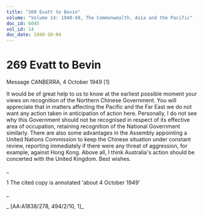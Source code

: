 ```yaml
---
title: "269 Evatt to Bevin"
volume: "Volume 14: 1948-49, The Commonwealth, Asia and the Pacific"
doc_id: 6045
vol_id: 14
doc_date: 1949-10-04
---
```


# 269 Evatt to Bevin

Message CANBERRA, 4 October 1949 [1]

It would be of great help to us to know at the earliest possible moment your views on recognition of the Northern Chinese Government. You will appreciate that in matters affecting the Pacific and the Far East we do not want any action taken in anticipation of action here. Personally, I do not see why this Government should not be recognised in respect of its effective area of occupation, retaining recognition of the National Government similarly. There are also some advantages in the Assembly appointing a United Nations Commission to keep the Chinese situation under constant review, reporting immediately if there were any threat of aggression, for example, against Hong Kong. Above all, I think Australia's action should be concerted with the United Kingdom. Best wishes.

_

1 The cited copy is annotated 'about 4 October 1949'

_

_ [AA:A1838/278, 494/2/10, 1]_
